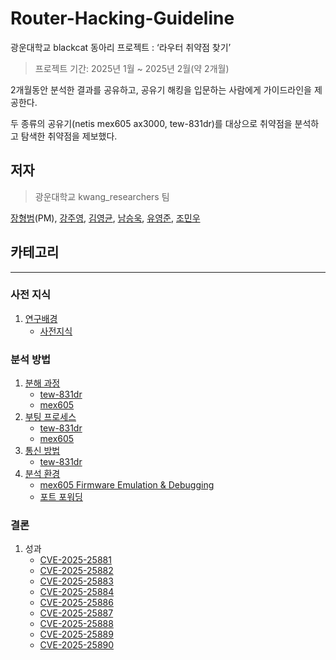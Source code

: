 # Router-Hacking-Guideline

광운대학교 blackcat 동아리 프로젝트 : ‘라우터 취약점 찾기’

> 프로젝트 기간: 2025년 1월 ~ 2025년 2월(약 2개월)
> 

2개월동안 분석한 결과를 공유하고, 공유기 해킹을 입문하는 사람에게 가이드라인을 제공한다.

두 종류의 공유기(netis mex605 ax3000, tew-831dr)를 대상으로 취약점을 분석하고 탐색한 취약점을 제보했다.

## 저자

> 광운대학교 kwang_researchers 팀
> 

[장형범](https://github.com/hbeooooooom)(PM), [강주영](https://github.com/jju00), [김영균](https://github.com/GHYoungKyun), [남승욱](https://github.com/Jujack0x0), [유영준](https://github.com/merryberry01), [조민우](https://github.com/cmw9957)

## 카테고리

---

### 사전 지식

1. [연구배경](https://github.com/hbeooooooom/router_vuln_analyze/blob/main/Background%20of%20study/README.md#%EC%97%B0%EA%B5%AC-%EB%B0%B0%EA%B2%BD)
   - [사전지식](https://github.com/hbeooooooom/router_vuln_analyze/blob/main/Background%20of%20study/README.md#1-%EC%82%AC%EC%A0%84-%EC%A7%80%EC%8B%9D)

### 분석 방법

1. [분해 과정](https://github.com/hbeooooooom/router_vuln_analyze/tree/main/Teardown%20process#2-%EB%B6%84%ED%95%B4-%EA%B3%BC%EC%A0%95)
    - [tew-831dr](https://github.com/hbeooooooom/router_vuln_analyze/tree/main/Teardown%20process#21-tew-831dr)
    - [mex605](https://github.com/hbeooooooom/router_vuln_analyze/tree/main/Teardown%20process#12-mex605)
2. [부팅 프로세스](https://github.com/hbeooooooom/router_vuln_analyze/tree/main/Booting%20process#3-%EB%B6%80%ED%8C%85-%ED%94%84%EB%A1%9C%EC%84%B8%EC%8A%A4-%EB%B6%84%EC%84%9D)
    - [tew-831dr](https://github.com/hbeooooooom/router_vuln_analyze/blob/main/Booting%20process/README.md#21-tew-831dr-%EB%B6%80%ED%8C%85-%ED%94%84%EB%A1%9C%EC%84%B8%EC%8A%A4-%EB%B6%84%EC%84%9D)
    - [mex605](https://github.com/hbeooooooom/router_vuln_analyze/tree/main/Booting%20process#32-mex605-router-%EB%B6%80%ED%8C%85-%ED%94%84%EB%A1%9C%EC%84%B8%EC%8A%A4-%EB%B6%84%EC%84%9D)
3. [통신 방법](https://github.com/hbeooooooom/router_vuln_analyze/blob/main/Communication%20method/README.md#4-%ED%86%B5%EC%8B%A0-%EB%B0%A9%EB%B2%95)
    - [tew-831dr](https://github.com/hbeooooooom/router_vuln_analyze/blob/main/Communication%20method/README.md#41-tew-831dr)
4. [분석 환경](https://github.com/hbeooooooom/router_vuln_analyze/blob/main/Analysis%20environment/README.md#4-%EB%B6%84%EC%84%9D-%ED%99%98%EA%B2%BD)
    - [mex605 Firmware Emulation & Debugging](https://github.com/hbeooooooom/router_vuln_analyze/blob/main/Analysis%20environment/README.md#41-mex605-firmware-emulation--debugging)
    - [포트 포워딩](https://github.com/hbeooooooom/router_vuln_analyze/blob/main/Analysis%20environment/README.md#42-%ED%8F%AC%ED%8A%B8-%ED%8F%AC%EC%9B%8C%EB%94%A9)

### 결론

1. 성과
   - [CVE-2025-25881](https://diagnostic-tower-322.notion.site/tew831dr-command-injection-9616a693a3584f8f88973cb9330eebde?pvs=4)
   - [CVE-2025-25882](https://diagnostic-tower-322.notion.site/MEX605-Stored-XSS-Vulnerability-Port-Mirroring-page-fc417b0026e14177b5de6c92db8d6107?pvs=4)
   - [CVE-2025-25883](https://diagnostic-tower-322.notion.site/MEX605-Stored-XSS-Vulnerability-Port-Mirroring-page-0e4c360c3f5e4993ac34b41022635d2e?pvs=4)
   - [CVE-2025-25884](https://diagnostic-tower-322.notion.site/MEX605-Stored-XSS-Vulnerability-remote-access-page-ACL-configuration-0f0da49ae94c4691a330d75481d2514a?pvs=4)
   - [CVE-2025-25886](https://diagnostic-tower-322.notion.site/MEX605-Stored-XSS-Vulnerability-wol-html-page-185c2ef102e8805aa47ae4db64e8df4a)
   - [CVE-2025-25887](https://diagnostic-tower-322.notion.site/MEX605-Stored-XSS-Vulnerability-advertisement-html-185c2ef102e8800cacc0c901dfde0223)
   - [CVE-2025-25888](https://diagnostic-tower-322.notion.site/MEX605-Stored-XSS-Vulnerability-vpn-html-pw-185c2ef102e880da93d4d190e9b76bde)
   - [CVE-2025-25889](https://diagnostic-tower-322.notion.site/MEX605-Stored-XSS-Vulnerability-vpn-html-page-id-185c2ef102e880dabf2ddf7dbbf121eb)
   - [CVE-2025-25890](https://diagnostic-tower-322.notion.site/MEX605-Stored-XSS-Vulnerability-vpn-html-page-name-185c2ef102e880e89cdada520d696b78?pvs=73)
